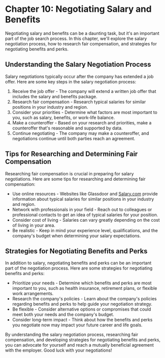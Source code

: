 Chapter 10: Negotiating Salary and Benefits
===========================================

Negotiating salary and benefits can be a daunting task, but it's an important part of the job search process. In this chapter, we'll explore the salary negotiation process, how to research fair compensation, and strategies for negotiating benefits and perks.

Understanding the Salary Negotiation Process
--------------------------------------------

Salary negotiations typically occur after the company has extended a job offer. Here are some key steps in the salary negotiation process:

1. Receive the job offer - The company will extend a written job offer that includes the salary and benefits package.
2. Research fair compensation - Research typical salaries for similar positions in your industry and region.
3. Consider your priorities - Determine what factors are most important to you, such as salary, benefits, or work-life balance.
4. Make a counteroffer - Based on your research and priorities, make a counteroffer that's reasonable and supported by data.
5. Continue negotiating - The company may make a counteroffer, and negotiations continue until both parties reach an agreement.

Tips for Researching and Determining Fair Compensation
------------------------------------------------------

Researching fair compensation is crucial in preparing for salary negotiations. Here are some tips for researching and determining fair compensation:

* Use online resources - Websites like Glassdoor and [Salary.com](http://Salary.com) provide information about typical salaries for similar positions in your industry and region.
* Network with professionals in your field - Reach out to colleagues or professional contacts to get an idea of typical salaries for your position.
* Consider cost of living - Salaries can vary greatly depending on the cost of living in your area.
* Be realistic - Keep in mind your experience level, qualifications, and the company's budget when determining your salary expectations.

Strategies for Negotiating Benefits and Perks
---------------------------------------------

In addition to salary, negotiating benefits and perks can be an important part of the negotiation process. Here are some strategies for negotiating benefits and perks:

* Prioritize your needs - Determine which benefits and perks are most important to you, such as health insurance, retirement plans, or flexible work arrangements.
* Research the company's policies - Learn about the company's policies regarding benefits and perks to help guide your negotiation strategy.
* Be flexible - Consider alternative options or compromises that could meet both your needs and the company's budget.
* Consider long-term impact - Think about how the benefits and perks you negotiate now may impact your future career and life goals.

By understanding the salary negotiation process, researching fair compensation, and developing strategies for negotiating benefits and perks, you can advocate for yourself and reach a mutually beneficial agreement with the employer. Good luck with your negotiations!
